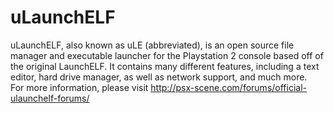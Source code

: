 

# uLaunchELF
uLaunchELF, also known as uLE (abbreviated), is an open source file manager and executable launcher for the Playstation 2 console based off of the original LaunchELF. It contains many different features, including a text editor, hard drive manager, as well as network support, and much more.  
For more information, please visit http://psx-scene.com/forums/official-ulaunchelf-forums/
